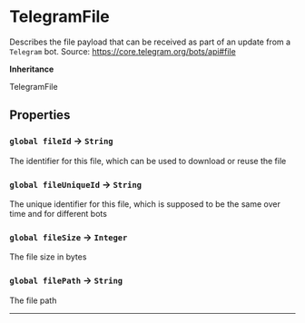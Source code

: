 # TelegramFile

Describes the file payload that can be received as part of an update from a `Telegram` bot.
Source: https://core.telegram.org/bots/api#file

**Inheritance**

TelegramFile

## Properties

### `global fileId` → `String`

The identifier for this file, which can be used to download or reuse the file

### `global fileUniqueId` → `String`

The unique identifier for this file, which is supposed to be the same over time and for different bots

### `global fileSize` → `Integer`

The file size in bytes

### `global filePath` → `String`

The file path

---
